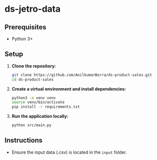 # ds-jetro-data

## Prerequisites
- Python 3+

## Setup

1. **Clone the repository:**
    ```sh
    git clone https://github.com/AnilkumarBorra/ds-product-sales.git
    cd ds-product-sales
    ```

2. **Create a virtual environment and install dependencies:**
    ```sh
    python3 -m venv venv
    source venv/bin/activate
    pip install -r requirements.txt
    ```

3. **Run the application locally:**
    ```sh
    python src/main.py
    ```

## Instructions

- Ensure the input data (.csv) is located in the `input` folder.
